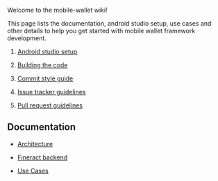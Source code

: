 Welcome to the mobile-wallet wiki!

This page lists the documentation, android studio setup, use cases and other details to help you get started with mobile wallet framework development.

1. [Android studio setup](https://github.com/openMF/mobile-wallet/wiki/Android-Studio-setup)    

2. [Building the code](https://github.com/openMF/mobile-wallet/wiki/Building-the-code)  

3. [Commit style guide](https://github.com/openMF/mobile-wallet/wiki/Commit-style-guide)    

4. [Issue tracker guidelines](https://github.com/openMF/mobile-wallet/blob/master/.github/CONTRIBUTING.md#issue-tracker)  

5. [Pull request guidelines](https://github.com/openMF/mobile-wallet/blob/master/.github/CONTRIBUTING.md#pull-requests)  

## Documentation

* [Architecture](https://github.com/openMF/mobile-wallet/wiki/Architecture)  

* [Fineract backend](https://github.com/openMF/mobile-wallet/wiki/Fineract-backend)  

* [Use Cases](https://github.com/openMF/mobile-wallet/wiki/Use-Cases)  
